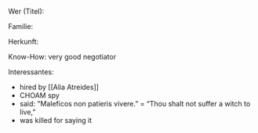 Wer (Titel): 

Familie:

Herkunft:

Know-How: very good negotiator

Interessantes:
- hired by [[Alia Atreides]]
- CHOAM spy
- said: "Maleficos non patieris vivere.” = “Thou shalt not suffer a witch to live,”
- was killed for saying it